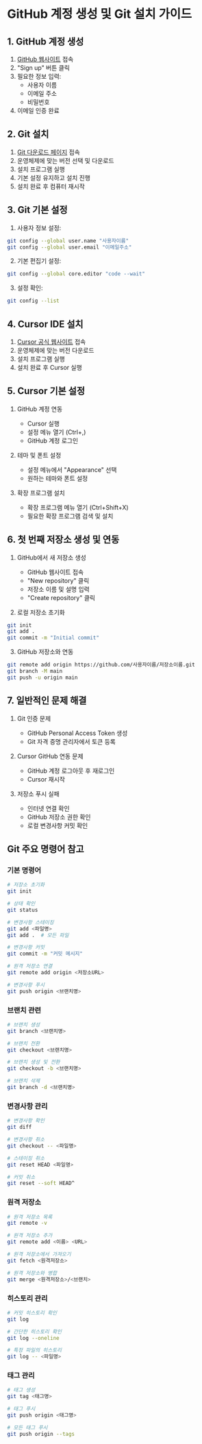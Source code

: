 # GitHub 계정 생성 및 Git 설치 가이드

## 1. GitHub 계정 생성
1. [GitHub 웹사이트](https://github.com) 접속
2. "Sign up" 버튼 클릭
3. 필요한 정보 입력:
   - 사용자 이름
   - 이메일 주소
   - 비밀번호
4. 이메일 인증 완료

## 2. Git 설치
1. [Git 다운로드 페이지](https://git-scm.com/downloads) 접속
2. 운영체제에 맞는 버전 선택 및 다운로드
3. 설치 프로그램 실행
4. 기본 설정 유지하고 설치 진행
5. 설치 완료 후 컴퓨터 재시작

## 3. Git 기본 설정
1. 사용자 정보 설정:
```bash
git config --global user.name "사용자이름"
git config --global user.email "이메일주소"
```

2. 기본 편집기 설정:
```bash
git config --global core.editor "code --wait"
```

3. 설정 확인:
```bash
git config --list
```

## 4. Cursor IDE 설치
1. [Cursor 공식 웹사이트](https://cursor.sh) 접속
2. 운영체제에 맞는 버전 다운로드
3. 설치 프로그램 실행
4. 설치 완료 후 Cursor 실행

## 5. Cursor 기본 설정
1. GitHub 계정 연동
   - Cursor 실행
   - 설정 메뉴 열기 (Ctrl+,)
   - GitHub 계정 로그인

2. 테마 및 폰트 설정
   - 설정 메뉴에서 "Appearance" 선택
   - 원하는 테마와 폰트 설정

3. 확장 프로그램 설치
   - 확장 프로그램 메뉴 열기 (Ctrl+Shift+X)
   - 필요한 확장 프로그램 검색 및 설치

## 6. 첫 번째 저장소 생성 및 연동
1. GitHub에서 새 저장소 생성
   - GitHub 웹사이트 접속
   - "New repository" 클릭
   - 저장소 이름 및 설명 입력
   - "Create repository" 클릭

2. 로컬 저장소 초기화
```bash
git init
git add .
git commit -m "Initial commit"
```

3. GitHub 저장소와 연동
```bash
git remote add origin https://github.com/사용자이름/저장소이름.git
git branch -M main
git push -u origin main
```

## 7. 일반적인 문제 해결
1. Git 인증 문제
   - GitHub Personal Access Token 생성
   - Git 자격 증명 관리자에서 토큰 등록

2. Cursor GitHub 연동 문제
   - GitHub 계정 로그아웃 후 재로그인
   - Cursor 재시작

3. 저장소 푸시 실패
   - 인터넷 연결 확인
   - GitHub 저장소 권한 확인
   - 로컬 변경사항 커밋 확인

## Git 주요 명령어 참고

### 기본 명령어
```bash
# 저장소 초기화
git init

# 상태 확인
git status

# 변경사항 스테이징
git add <파일명>
git add .  # 모든 파일

# 변경사항 커밋
git commit -m "커밋 메시지"

# 원격 저장소 연결
git remote add origin <저장소URL>

# 변경사항 푸시
git push origin <브랜치명>
```

### 브랜치 관련
```bash
# 브랜치 생성
git branch <브랜치명>

# 브랜치 전환
git checkout <브랜치명>

# 브랜치 생성 및 전환
git checkout -b <브랜치명>

# 브랜치 삭제
git branch -d <브랜치명>
```

### 변경사항 관리
```bash
# 변경사항 확인
git diff

# 변경사항 취소
git checkout -- <파일명>

# 스테이징 취소
git reset HEAD <파일명>

# 커밋 취소
git reset --soft HEAD^
```

### 원격 저장소
```bash
# 원격 저장소 목록
git remote -v

# 원격 저장소 추가
git remote add <이름> <URL>

# 원격 저장소에서 가져오기
git fetch <원격저장소>

# 원격 저장소와 병합
git merge <원격저장소>/<브랜치>
```

### 히스토리 관리
```bash
# 커밋 히스토리 확인
git log

# 간단한 히스토리 확인
git log --oneline

# 특정 파일의 히스토리
git log -- <파일명>
```

### 태그 관리
```bash
# 태그 생성
git tag <태그명>

# 태그 푸시
git push origin <태그명>

# 모든 태그 푸시
git push origin --tags
``` 